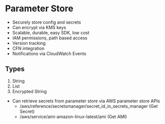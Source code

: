 # Parameter Store

* Securely store config and secrets
* Can encrypt via KMS keys
* Scalable, durable, easy SDK, low cost
* IAM permissions, path based access
* Version tracking
* CFN integration
* Notifications via CloudWatch Events

## Types

1. String
1. List
1. Encrypted String

* Can retrieve secrets from parameter store via AWS parameter store APIs
  * /aws/reference/secretsmanager/secret_id_in_secrets_manager (Get Secret)
  * /aws/service/ami-amazon-linux-latest/ami (Get AMI)
